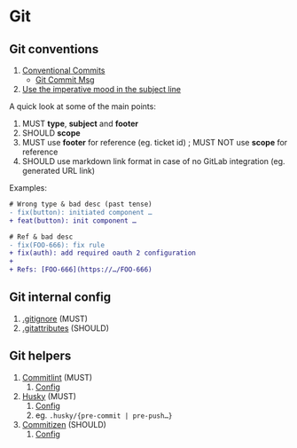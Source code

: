 # Git

## Git conventions

1. [Conventional Commits](https://www.conventionalcommits.org)
    - [Git Commit Msg](https://karma-runner.github.io/6.4/dev/git-commit-msg.html)
1. [Use the imperative mood in the subject line](https://cbea.ms/git-commit/#imperative)

A quick look at some of the main points:

1. MUST **type**, **subject** and **footer**
1. SHOULD **scope**
1. MUST use **footer** for reference (eg. ticket id) ; MUST NOT use **scope** for reference
1. SHOULD use markdown link format in case of no GitLab integration (eg. generated URL link)

Examples:

```diff
# Wrong type & bad desc (past tense)
- fix(button): initiated component …
+ feat(button): init component …
```

```diff
# Ref & bad desc
- fix(FOO-666): fix rule
+ fix(auth): add required oauth 2 configuration
+ 
+ Refs: [FOO-666](https://…/FOO-666)
```

## Git internal config

1. [.gitignore](https://git-scm.com/docs/gitignore) (MUST)
1. [.gitattributes](https://git-scm.com/docs/gitattributes) (SHOULD)

## Git helpers

1. [Commitlint](https://commitlint.js.org/) (MUST)
    1. [Config](https://commitlint.js.org/reference/configuration.html)
1. [Husky](https://typicode.github.io/husky/) (MUST)
    1. [Config](https://typicode.github.io/husky/how-to.html)
    1. eg. `.husky/{pre-commit | pre-push…}`
1. [Commitizen](https://commitizen-tools.github.io/commitizen/) (SHOULD)
    1. [Config](https://commitizen-tools.github.io/commitizen/config/)
